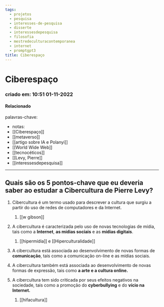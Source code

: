 ```yaml
---
tags:
  - projetos
  - pesquisa
  - interesses-de-pesquisa
  - disserte
  - interessesdepesquisa
  - filosofia
  - mestredeculturacontemporanea
  - internet
  - promptgpt3
title: Ciberespaço
---
```


# Ciberespaço

### criado em: 10:51 01-11-2022

#### Relacionado

palavras-chave: 

- notas:
- [[Ciberespaço]]
- [[metaverso]]
- [[artigo sobre IA e Polanyi]]
- [[World Wide Web]]
- [[tecnocéticos]]
- [[Levy, Pierre]]
- [[interessesdepesquisa]]
---

## Quais são os 5 pontos-chave que eu deveria saber ao estudar a Cibercultura de Pierre Levy?  

  
1. Cibercultura é um termo usado para descrever a cultura que surgiu a partir do uso de redes de computadores e da Internet.  
	1. [[w gibson]]

2. A cibercultura é caracterizada pelo uso de novas tecnologias de mídia, tais como a **Internet**, **as mídias sociais** e as **mídias digitais**.  
	1. [[hipermídia]] e [[Hiperculturalidade]]

3. A cibercultura está associada ao desenvolvimento de novas formas de **comunicação**, tais como a comunicação on-line e as mídias sociais.  

4. A cibercultura também está associada ao desenvolvimento de novas formas de expressão, tais como **a arte e a cultura online.**  

5. A cibercultura tem sido criticada por seus efeitos negativos na sociedade, tais como a promoção do **cyberbullying** e do **vício na Internet.**  
	1. [[hifacultura]]
